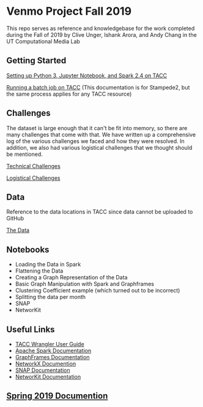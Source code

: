 # Venmo Project Fall 2019

This repo serves as reference and knowledgebase for the work completed during the Fall of 2019 by Clive Unger, Ishank Arora, and Andy Chang in the UT Computational Media Lab

## Getting Started
[Setting up Python 3, Jupyter Notebook, and Spark 2.4 on TACC](./TACC-Wrangler-Python-3-and-Spark-2-4-Setup.md)

[Running a batch job on TACC](https://portal.tacc.utexas.edu/user-guides/stampede2#slurm-job-scheduler)
(This documentation is for Stampede2, but the same process applies for any TACC resource)

## Challenges
The dataset is large enough that it can't be fit into memory, so there are many challenges that come with that. We have written up a comprehensive log of the various challenges we faced and how they were resolved.
In addition, we also had various logistical challenges that we thought should be mentioned.

[Technical Challenges](./technical_challenges.md)

[Logistical Challenges](./logistical_challenges.md)

## Data
Reference to the data locations in TACC since data cannot be uploaded to GitHub

[The Data](./data.md)

## Notebooks
* Loading the Data in Spark
* Flattening the Data
* Creating a Graph Representation of the Data
* Basic Graph Manipulation with Spark and Graphframes
* Clustering Coefficient example (which turned out to be incorrect)
* Splitting the data per month
* SNAP
* NetworKit

## Useful Links
* [TACC Wrangler User Guide](https://portal.tacc.utexas.edu/user-guides/wrangler)
* [Apache Spark Documentation](https://spark.apache.org/docs/latest/)
* [GraphFrames Documentation](https://graphframes.github.io/graphframes/docs/_site/index.html)
* [NetworkX Documention](https://networkx.github.io/documentation/stable/index.html)
* [SNAP Documentation](http://snap.stanford.edu/)
* [NetworKit Documentation](https://networkit.github.io/)

## [Spring 2019 Documention](./spring2019.md)
